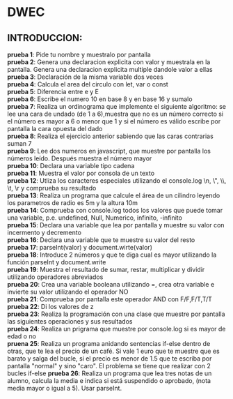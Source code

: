 # DWEC
<h2>INTRODUCCION:<br></h2>
  <b>prueba 1</b>: Pide tu nombre y muestralo por pantalla<br>
  <b>prueba 2</b>: Genera una declaracion explicita con valor y muestrala en la pantalla. Genera una declaracion explicita multiple dandole valor a ellas<br>
  <b>prueba 3</b>: Declaración de la misma variable dos veces<br>
  <b>prueba 4</b>: Calcula el area del circulo con let, var o const<br>
  <b>prueba 5</b>: Diferencia entre e y E<br>
  <b>prueba 6</b>: Escribe el numero 10 en base 8 y en base 16 y sumalo<br>
 <b>prueba 7</b>: Realiza un ordinograma que implemente el siguiente algoritmo:
            se lee una cara de undado (de 1 a 6),muestra que no es un número correcto si el número
            es mayor a 6 o menor que 1 y si el número es válido escribe por pantalla
            la cara opuesta del dado<br>
  <b>prueba 8</b>: Realiza el ejercicio anterior sabiendo que las caras contrarias suman 7<br>
  <b>prueba 9</b>: Lee dos numeros en javascript, que muestre por pantalla los
            números leído. Después muestra el número mayor<br>
  <b>prueba 10</b>: Declara una variable tipo cadena<br>
  <b>prueba 11</b>: Muestra el valor por consola de un texto<br>
  <b>prueba 12</b>: Utliza los caracteres especiales utilizando el console.log
             \n, \", \\, \t, \r y comprueba su resultado<br>
  <b>prueba 13</b>: Realiza un programa que calcule el área de un cilindro leyendo los
             parametros de radio es 5m y la altura 10m<br>
  <b>prueba 14</b>: Comprueba con console.log todos los valores que puede tomar
             una variable, p.e. undefined, Null, Numerico, infinito, -infinito<br>
  <b>prueba 15</b>: Declara una variable que lea por pantalla y muestre su valor con incermento y decremento<br>
  <b>prueba 16</b>: Declara una variable que te muestre su valor del resto<br>
  <b>prueba 17</b>: parseInt(valor) y document.wirte(valor)<br>
  <b>prueba 18</b>: Introduce 2 números y que te diga cual es mayor utilizando la función parseInt y document.write<br>
  <b>prueba 19</b>: Muestra el resultado de sumar, restar, multiplicar y dividir utilizando operadores abreviados<br>
  <b>prueba 20</b>: Crea una variable booleana utilizando =, crea otra variable e invierte su valor utilizando el operador NO<br>
  <b>prueba 21</b>: Comprueba por pantalla este operador AND con F/F,F/T,T/T<br>
  <b>prueba 22</b>: Di los valores de z<br>
  <b>prueba 23</b>: Realiza la programación con una clase que muestre por pantalla las siguientes operaciones y sus resultados<br>
  <b>prueba 24</b>: Realiza un prigrama que muestre por console.log si es mayor de edad o no<br>
  <b>pruena 25</b>: Realiza un programa anidando sentencias if-else dentro de otras, que te lea el precio de un café. Si vale 1 euro que te muestre que es barato
  y salga del bucle, si el precio es menor de 1.5 que te escriba por pantalla "normal" y sino "caro". El problema se tiene que realizar con 2 bucles if-else
  <b>prueba 26</b>: Realiza un programa que lea tres notas de un alumno, calcula la media e indica si está suspendido o aprobado, (nota media mayor o igual a 5). Usar parseInt.
